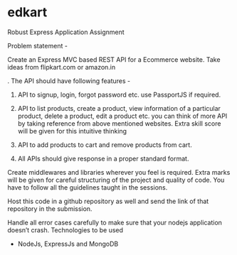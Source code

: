 # edkart

Robust Express Application Assignment

Problem statement -

Create an Express MVC based REST API for a Ecommerce website. Take ideas from flipkart.com or amazon.in


.  The API should have following features -

1) API to signup, login, forgot password etc. use PassportJS if required.

2) API to list products, create a product, view information of a particular product,
delete a product, edit a product etc. you can think of more API by taking
reference from above mentioned websites. Extra skill score will be given for this
intuitive thinking

3) API to add products to cart and remove products from cart.

4) All APIs should give response in a proper standard format.

Create middlewares and libraries wherever you feel is required. Extra marks will be
given for careful structuring of the project and quality of code. You have to follow all the
guidelines taught in the sessions.

Host this code in a github repository as well and send the link of that repository in the
submission.

Handle all error cases carefully to make sure that your nodejs application doesn’t crash.
Technologies to be used 
- NodeJs, ExpressJs and MongoDB
